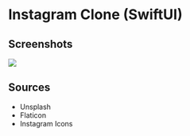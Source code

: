 # Instagram Clone (SwiftUI)
## Screenshots
![](https://i.hizliresim.com/acrs0dm.png)
## Sources
- Unsplash
- Flaticon
- Instagram Icons

